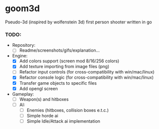 # goom3d
Pseudo-3d (inspired by wolfenstein 3d) first person shooter written in go

### TODO:
  - Repository:
    - [ ] Readme/screenshots/gifs/explanation...
  - Engine:
    - [x] Add colors support (screen mod 8/16/256 colors)
    - [x] Add texture importing from image files (png)
    - [ ] Refactor input controls (for cross-compatibility with win/mac/linux)
    - [x] Refactor console logic (for cross-compatibility with win/mac/linux)
    - [x] Transfer game objects to specific files
    - [x] Add opengl screen
  - Gameplay:
    - [ ] Weapon(s) and hitboxes
    - [ ] AI:
      - [ ] Enemies (hitboxes, collision boxes e.t.c.)
      - [ ] Simple horde ai
      - [ ] Simple Idle/Attack ai implementation
